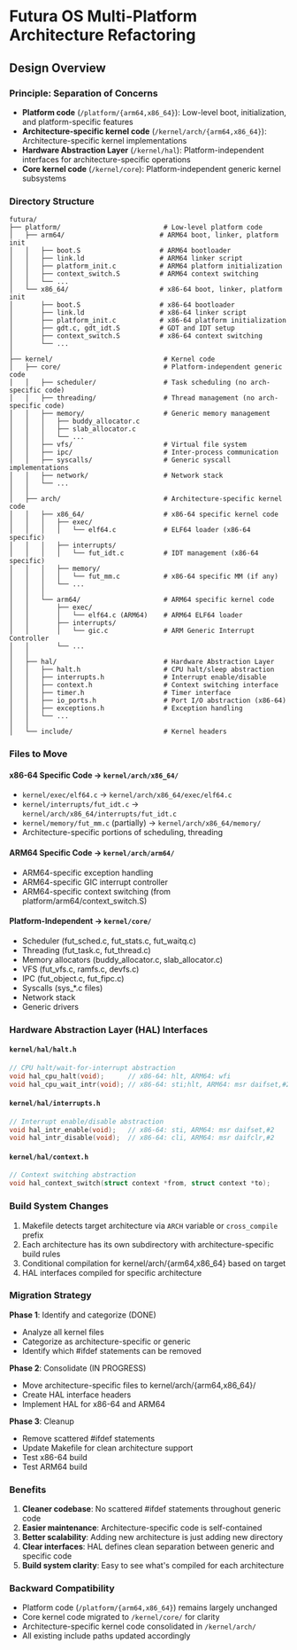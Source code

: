 # Futura OS Multi-Platform Architecture Refactoring

## Design Overview

### Principle: Separation of Concerns
- **Platform code** (`/platform/{arm64,x86_64}`): Low-level boot, initialization, and platform-specific features
- **Architecture-specific kernel code** (`/kernel/arch/{arm64,x86_64}`): Architecture-specific kernel implementations
- **Hardware Abstraction Layer** (`/kernel/hal`): Platform-independent interfaces for architecture-specific operations
- **Core kernel code** (`/kernel/core`): Platform-independent generic kernel subsystems

### Directory Structure

```
futura/
├── platform/                          # Low-level platform code
│   ├── arm64/                        # ARM64 boot, linker, platform init
│   │   ├── boot.S                    # ARM64 bootloader
│   │   ├── link.ld                   # ARM64 linker script
│   │   ├── platform_init.c           # ARM64 platform initialization
│   │   ├── context_switch.S          # ARM64 context switching
│   │   └── ...
│   └── x86_64/                       # x86-64 boot, linker, platform init
│       ├── boot.S                    # x86-64 bootloader
│       ├── link.ld                   # x86-64 linker script
│       ├── platform_init.c           # x86-64 platform initialization
│       ├── gdt.c, gdt_idt.S          # GDT and IDT setup
│       ├── context_switch.S          # x86-64 context switching
│       └── ...
│
├── kernel/                            # Kernel code
│   ├── core/                          # Platform-independent generic code
│   │   ├── scheduler/                 # Task scheduling (no arch-specific code)
│   │   ├── threading/                 # Thread management (no arch-specific code)
│   │   ├── memory/                    # Generic memory management
│   │   │   ├── buddy_allocator.c
│   │   │   ├── slab_allocator.c
│   │   │   └── ...
│   │   ├── vfs/                       # Virtual file system
│   │   ├── ipc/                       # Inter-process communication
│   │   ├── syscalls/                  # Generic syscall implementations
│   │   ├── network/                   # Network stack
│   │   └── ...
│   │
│   ├── arch/                          # Architecture-specific kernel code
│   │   ├── x86_64/                    # x86-64 specific kernel code
│   │   │   ├── exec/
│   │   │   │   └── elf64.c            # ELF64 loader (x86-64 specific)
│   │   │   ├── interrupts/
│   │   │   │   └── fut_idt.c          # IDT management (x86-64 specific)
│   │   │   ├── memory/
│   │   │   │   └── fut_mm.c           # x86-64 specific MM (if any)
│   │   │   └── ...
│   │   │
│   │   └── arm64/                     # ARM64 specific kernel code
│   │       ├── exec/
│   │       │   └── elf64.c (ARM64)    # ARM64 ELF64 loader
│   │       ├── interrupts/
│   │       │   └── gic.c              # ARM Generic Interrupt Controller
│   │       └── ...
│   │
│   ├── hal/                           # Hardware Abstraction Layer
│   │   ├── halt.h                     # CPU halt/sleep abstraction
│   │   ├── interrupts.h               # Interrupt enable/disable
│   │   ├── context.h                  # Context switching interface
│   │   ├── timer.h                    # Timer interface
│   │   ├── io_ports.h                 # Port I/O abstraction (x86-64)
│   │   ├── exceptions.h               # Exception handling
│   │   └── ...
│   │
│   └── include/                       # Kernel headers
```

### Files to Move

#### x86-64 Specific Code → `kernel/arch/x86_64/`
- `kernel/exec/elf64.c` → `kernel/arch/x86_64/exec/elf64.c`
- `kernel/interrupts/fut_idt.c` → `kernel/arch/x86_64/interrupts/fut_idt.c`
- `kernel/memory/fut_mm.c` (partially) → `kernel/arch/x86_64/memory/`
- Architecture-specific portions of scheduling, threading

#### ARM64 Specific Code → `kernel/arch/arm64/`
- ARM64-specific exception handling
- ARM64-specific GIC interrupt controller
- ARM64-specific context switching (from platform/arm64/context_switch.S)

#### Platform-Independent → `kernel/core/`
- Scheduler (fut_sched.c, fut_stats.c, fut_waitq.c)
- Threading (fut_task.c, fut_thread.c)
- Memory allocators (buddy_allocator.c, slab_allocator.c)
- VFS (fut_vfs.c, ramfs.c, devfs.c)
- IPC (fut_object.c, fut_fipc.c)
- Syscalls (sys_*.c files)
- Network stack
- Generic drivers

### Hardware Abstraction Layer (HAL) Interfaces

#### `kernel/hal/halt.h`
```c
// CPU halt/wait-for-interrupt abstraction
void hal_cpu_halt(void);      // x86-64: hlt, ARM64: wfi
void hal_cpu_wait_intr(void); // x86-64: sti;hlt, ARM64: msr daifset,#2; wfi
```

#### `kernel/hal/interrupts.h`
```c
// Interrupt enable/disable abstraction
void hal_intr_enable(void);   // x86-64: sti, ARM64: msr daifset,#2
void hal_intr_disable(void);  // x86-64: cli, ARM64: msr daifclr,#2
```

#### `kernel/hal/context.h`
```c
// Context switching abstraction
void hal_context_switch(struct context *from, struct context *to);
```

### Build System Changes

1. Makefile detects target architecture via `ARCH` variable or `cross_compile` prefix
2. Each architecture has its own subdirectory with architecture-specific build rules
3. Conditional compilation for kernel/arch/{arm64,x86_64} based on target
4. HAL interfaces compiled for specific architecture

### Migration Strategy

**Phase 1**: Identify and categorize (DONE)
- Analyze all kernel files
- Categorize as architecture-specific or generic
- Identify which #ifdef statements can be removed

**Phase 2**: Consolidate (IN PROGRESS)
- Move architecture-specific files to kernel/arch/{arm64,x86_64}/
- Create HAL interface headers
- Implement HAL for x86-64 and ARM64

**Phase 3**: Cleanup
- Remove scattered #ifdef statements
- Update Makefile for clean architecture support
- Test x86-64 build
- Test ARM64 build

### Benefits

1. **Cleaner codebase**: No scattered #ifdef statements throughout generic code
2. **Easier maintenance**: Architecture-specific code is self-contained
3. **Better scalability**: Adding new architecture is just adding new directory
4. **Clear interfaces**: HAL defines clean separation between generic and specific code
5. **Build system clarity**: Easy to see what's compiled for each architecture

### Backward Compatibility

- Platform code (`/platform/{arm64,x86_64}`) remains largely unchanged
- Core kernel code migrated to `/kernel/core/` for clarity
- Architecture-specific kernel code consolidated in `/kernel/arch/`
- All existing include paths updated accordingly
